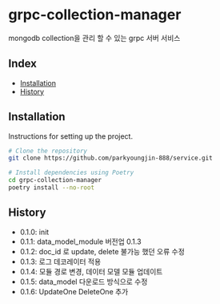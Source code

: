 # grpc-collection-manager

mongodb collection을 관리 할 수 있는 grpc 서버 서비스

## Index

- [Installation](#installation)
- [History](#History)

## Installation

Instructions for setting up the project.

```bash
# Clone the repository
git clone https://github.com/parkyoungjin-888/service.git

# Install dependencies using Poetry
cd grpc-collection-manager
poetry install --no-root
```

## History
+ 0.1.0: init 
+ 0.1.1: data_model_module 버전업 0.1.3
+ 0.1.2: doc_id 로 update, delete 불가능 했던 오류 수정
+ 0.1.3: 로그 데코레이터 적용
+ 0.1.4: 모듈 경로 변경, 데이터 모델 모듈 업데이트
+ 0.1.5: data_model 다운로드 방식으로 수정
+ 0.1.6: UpdateOne DeleteOne 추가

